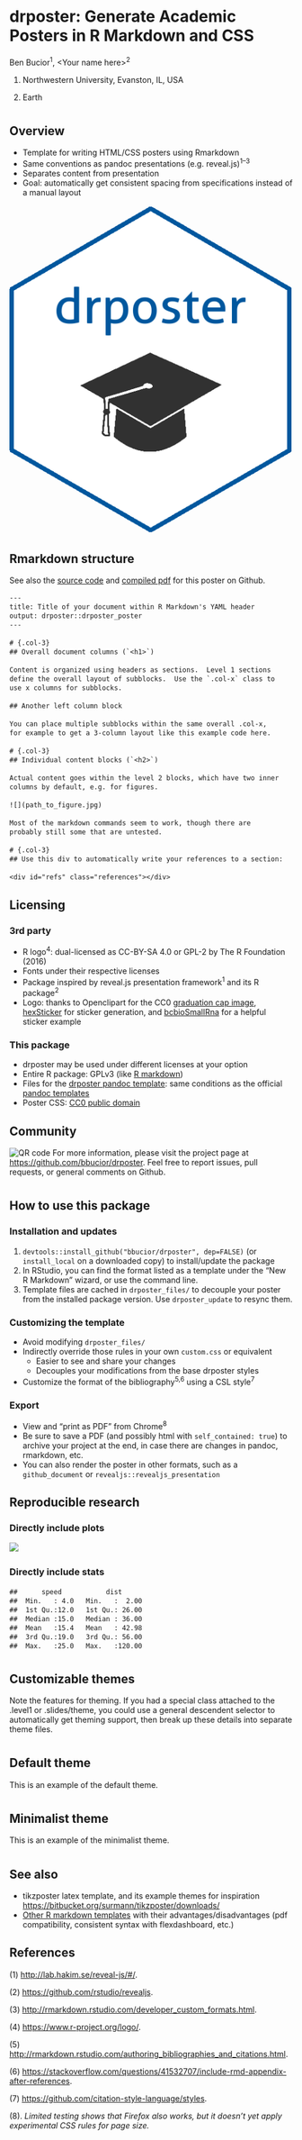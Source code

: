 drposter: Generate Academic Posters in R Markdown and CSS
================
<span class="presenter">Ben Bucior<sup>1</sup></span>, \<Your name
here\><sup>2</sup>

<ol class="affiliations">

<li>

Northwestern University, Evanston, IL, USA

</li>

<li>

Earth

</li>

</ol>

<!-- The name drposter came from a convoluted pun: it's a poster based on R, M.D. files (not a real doctor),
and it also generates academic posters for PhD's and others. -->

# 

<!-- Span the first column for four rows, that way we can capture the usage block, two rows of template examples, and refs/footer information -->

## Overview

  - Template for writing HTML/CSS posters using Rmarkdown
  - Same conventions as pandoc presentations
    (e.g. reveal.js)<sup>1–3</sup>
  - Separates content from presentation
  - Goal: automatically get consistent spacing from specifications
    instead of a manual layout

<p style="text-align:center;">

![](drposter.png)

</p>

## Rmarkdown structure

<div class="fullwidth">

See also the [source
code](https://github.com/bbucior/drposter/tree/master/inst/example/poster.Rmd)
and [compiled
pdf](https://github.com/bbucior/drposter/tree/master/inst/example/poster.pdf)
for this poster on Github.

</div>

    ---
    title: Title of your document within R Markdown's YAML header
    output: drposter::drposter_poster
    ---
    
    # {.col-3}
    ## Overall document columns (`<h1>`)
    
    Content is organized using headers as sections.  Level 1 sections
    define the overall layout of subblocks.  Use the `.col-x` class to
    use x columns for subblocks.
    
    ## Another left column block
    
    You can place multiple subblocks within the same overall .col-x,
    for example to get a 3-column layout like this example code here.
    
    # {.col-3}
    ## Individual content blocks (`<h2>`)
    
    Actual content goes within the level 2 blocks, which have two inner
    columns by default, e.g. for figures.
    
    ![](path_to_figure.jpg)
    
    Most of the markdown commands seem to work, though there are
    probably still some that are untested.
    
    # {.col-3}
    ## Use this div to automatically write your references to a section:
    
    <div id="refs" class="references"></div>

## Licensing

### 3rd party

  - R logo<sup>4</sup>: dual-licensed as CC-BY-SA 4.0 or GPL-2 by The R
    Foundation (2016)
  - Fonts under their respective licenses
  - Package inspired by reveal.js presentation framework<sup>1</sup> and
    its R package<sup>2</sup>
  - Logo: thanks to Openclipart for the CC0 [graduation cap
    image](https://openclipart.org/detail/244447/minimliast-graduation-hat),
    [hexSticker](https://github.com/GuangchuangYu/hexSticker) for
    sticker generation, and
    [bcbioSmallRna](https://github.com/lpantano/bcbioSmallRna/blob/master/inst/sticker/sticker.R)
    for a helpful sticker example

### This package

  - drposter may be used under different licenses at your option
  - Entire R package: GPLv3 (like [R
    markdown](https://github.com/rstudio/rmarkdown))
  - Files for the [drposter pandoc
    template](https://github.com/bbucior/drposter/tree/master/inst/rmarkdown/templates/drposter/skeleton/drposter_files):
    same conditions as the official [pandoc
    templates](https://github.com/jgm/pandoc/tree/master/data/templates)
  - Poster CSS: [CC0 public
    domain](https://creativecommons.org/publicdomain/zero/1.0/)

## Community

<p class="qr">

![QR code](Resources/qr_code.png) For more information, please visit the
project page at <https://github.com/bbucior/drposter>. Feel free to
report issues, pull requests, or general comments on Github.

</p>

# 

## How to use this package

### Installation and updates

1.  `devtools::install_github("bbucior/drposter", dep=FALSE)` (or
    `install_local` on a downloaded copy) to install/update the package
2.  In RStudio, you can find the format listed as a template under the
    “New R Markdown” wizard, or use the command line.
3.  Template files are cached in `drposter_files/` to decouple your
    poster from the installed package version. Use `drposter_update` to
    resync them.

### Customizing the template

  - Avoid modifying `drposter_files/`
  - Indirectly override those rules in your own `custom.css` or
    equivalent
      - Easier to see and share your changes
      - Decouples your modifications from the base drposter styles
  - Customize the format of the bibliography<sup>5,6</sup> using a CSL
    style<sup>7</sup>

### Export

  - View and “print as PDF” from Chrome<sup>8</sup>
  - Be sure to save a PDF (and possibly html with `self_contained:
    true`) to archive your project at the end, in case there are changes
    in pandoc, rmarkdown, etc.
  - You can also render the poster in other formats, such as a
    `github_document` or `revealjs::revealjs_presentation`

## Reproducible research

### Directly include plots

![](github_files/figure-gfm/unnamed-chunk-1-1.png)<!-- -->

### Directly include stats

    ##      speed           dist       
    ##  Min.   : 4.0   Min.   :  2.00  
    ##  1st Qu.:12.0   1st Qu.: 26.00  
    ##  Median :15.0   Median : 36.00  
    ##  Mean   :15.4   Mean   : 42.98  
    ##  3rd Qu.:19.0   3rd Qu.: 56.00  
    ##  Max.   :25.0   Max.   :120.00

# 

## Customizable themes

Note the features for theming. If you had a special class attached to
the .level1 or .slides/theme, you could use a general descendent
selector to automatically get theming support, then break up these
details into separate theme files.

# 

## Default theme

This is an example of the default theme.

# 

## Minimalist theme

This is an example of the minimalist theme.

# 

## See also

  - tikzposter latex template, and its example themes for inspiration
    <https://bitbucket.org/surmann/tikzposter/downloads/>
  - [Other R markdown
    templates](https://gist.github.com/Pakillo/4854e5d760351206084f6be8abe476b2)
    with their advantages/disadvantages (pdf compatibility, consistent
    syntax with flexdashboard, etc.)

## References

<div id="refs" class="references">

<div id="ref-revealjs">

(1) <http://lab.hakim.se/reveal-js/#/>.

</div>

<div id="ref-rstudio-reveal">

(2) <https://github.com/rstudio/revealjs>.

</div>

<div id="ref-mdformats">

(3) <http://rmarkdown.rstudio.com/developer_custom_formats.html>.

</div>

<div id="ref-logo">

(4) <https://www.r-project.org/logo/>.

</div>

<div id="ref-rstudio-bib">

(5)
<http://rmarkdown.rstudio.com/authoring_bibliographies_and_citations.html>.

</div>

<div id="ref-stackoverflow-refs">

(6)
<https://stackoverflow.com/questions/41532707/include-rmd-appendix-after-references>.

</div>

<div id="ref-csl-github">

(7) <https://github.com/citation-style-language/styles>.

</div>

<div id="ref-firefox-footnote">

(8). *Limited testing shows that Firefox also works, but it doesn’t yet
apply experimental CSS rules for page size.*

</div>

</div>
